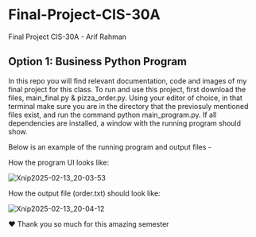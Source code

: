 # Final-Project-CIS-30A
Final Project CIS-30A - Arif Rahman

## Option 1: Business Python Program

In this repo you will find relevant documentation, code and images of my final project for this class. To run and use this project, first download the files, main_final.py & pizza_order.py. Using your editor of choice, in that terminal make sure you are in the directory that the previosuly mentioned files exist, and run the command python main_program.py. If all dependencies are installed, a window with the running program should show.

Below is an example of the running program and output files - 

How the program UI looks like:

![Xnip2025-02-13_20-03-53](https://github.com/user-attachments/assets/f61666c1-d853-4243-aa4e-7b3efdde731a)

How the output file (order.txt) should look like:

![Xnip2025-02-13_20-04-12](https://github.com/user-attachments/assets/caa33e7c-3406-411f-bc4a-b50b3fd54538)

❤️ Thank you so much for this amazing semester
